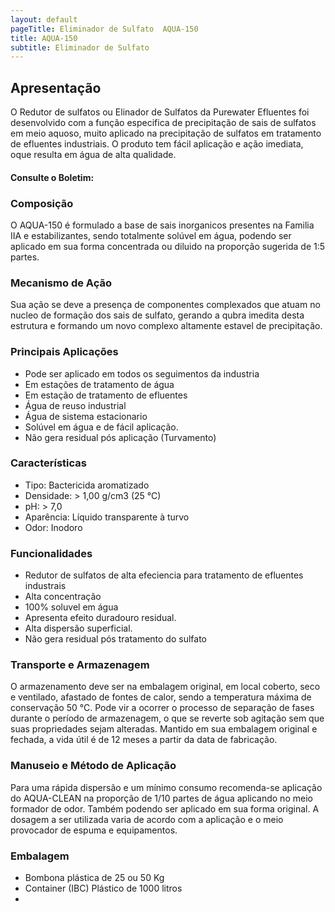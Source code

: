 ```yaml
---
layout: default
pageTitle: Eliminador de Sulfato  AQUA-150
title: AQUA-150
subtitle: Eliminador de Sulfato
---
```



## Apresentação
O Redutor de sulfatos ou Elinador de Sulfatos da Purewater Efluentes foi desenvolvido com a função especifica de precipitação de sais de sulfatos em meio aquoso, muito aplicado na precipitação de sulfatos em tratamento de efluentes industriais.
O produto tem fácil aplicação e ação imediata, oque resulta em água de alta qualidade.

#### Consulte o Boletim:

### Composição
O AQUA-150 é formulado a base de sais inorganicos presentes na Familia IIA e estabilizantes, sendo totalmente solúvel em água, podendo ser aplicado em sua forma concentrada ou diluido na proporção sugerida de 1:5 partes.


### Mecanismo de Ação

Sua ação se deve a presença de componentes complexados que atuam no nucleo de formação dos sais de sulfato, gerando a qubra imedita desta estrutura e formando um novo complexo altamente estavel de precipitação.  

### Principais Aplicações
- Pode ser aplicado em todos os seguimentos da industria
- Em estações de tratamento de água
- Em estação de tratamento de efluentes
- Água de reuso industrial
- Água de sistema estacionario
- Solúvel em água e de fácil aplicação.
- Não gera residual pós aplicação (Turvamento)


### Características

- Tipo: Bactericida aromatizado
- Densidade: > 1,00 g/cm3 (25 °C)
- pH: > 7,0
- Aparência: Líquido transparente à turvo
- Odor: Inodoro

### Funcionalidades

- Redutor de sulfatos de alta efeciencia para tratamento de efluentes industrais
- Alta concentração
- 100% soluvel em água
- Apresenta efeito duradouro residual.
- Alta dispersão superficial.
- Não gera residual pós tratamento do sulfato


### Transporte e Armazenagem
O armazenamento deve ser na embalagem original, em local coberto, seco e ventilado, afastado de fontes de calor, sendo a temperatura máxima de conservação 50 °C. 
Pode vir a ocorrer o processo de separação de fases durante o período de armazenagem, o que se reverte sob agitação sem que suas propriedades sejam alteradas. 
Mantido em sua embalagem original e fechada, a vida útil é de 12 meses a partir da data de  fabricação.

### Manuseio e Método de Aplicação
Para uma rápida dispersão e um mínimo consumo recomenda-se aplicação do AQUA-CLEAN na proporção de 1/10 partes de água aplicando no meio formador de odor. 
Também podendo ser aplicado em sua forma original.
A dosagem a ser utilizada varia de acordo com a aplicação e o meio provocador de espuma e equipamentos.

### Embalagem

- Bombona plástica de 25 ou 50 Kg
- Container (IBC) Plástico de 1000 litros
- 


